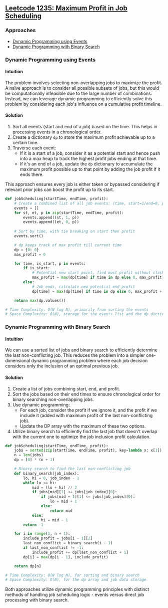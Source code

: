 ## [Leetcode 1235: Maximum Profit in Job Scheduling](https://leetcode.com/problems/maximum-profit-in-job-scheduling/)

### Approaches
- [Dynamic Programming using Events](#dynamic-programming-using-events)
- [Dynamic Programming with Binary Search](#dynamic-programming-with-binary-search)

### Dynamic Programming using Events

#### Intuition
The problem involves selecting non-overlapping jobs to maximize the profit. A naïve approach is to consider all possible subsets of jobs, but this would be computationally infeasible due to the large number of combinations. Instead, we can leverage dynamic programming to efficiently solve this problem by considering each job's influence on a cumulative profit timeline.

#### Solution
1. Sort all events (start and end of a job) based on the time. This helps in processing events in a chronological order.
2. Create a dictionary `dp` to store the maximum profit achievable up to a certain time.
3. Traverse each event:
   - If it is a start of a job, consider it as a potential start and hence push into a max heap to track the highest profit jobs ending at that time.
   - If it's an end of a job, update the `dp` dictionary to accumulate the maximum profit possible up to that point by adding the job profit if it ends there.
   
This approach ensures every job is either taken or bypassed considering if relevant prior jobs can boost the profit up to its start.

```python
def jobScheduling(startTime, endTime, profit):
    # Create a combined list of all job events: (time, start=1/end=0, profit)
    events = []
    for st, et, p in zip(startTime, endTime, profit):
        events.append((st, 1, p))
        events.append((et, 0, p))
        
    # Sort by time, with tie breaking on start then profit
    events.sort()

    # dp keeps track of max profit till current time
    dp = {0: 0}
    max_profit = 0

    for time, is_start, p in events:
        if is_start:
            # Potential new start point, find most profit without clashing
            max_profit = max(dp[time] if time in dp else 0, max_profit)
        else:
            # Job ends, calculate new potential end profit 
            dp[time] = max(dp[time] if time in dp else 0, max_profit + p)

    return max(dp.values())

# Time Complexity: O(N log N), primarily from sorting the events
# Space Complexity: O(N), storage for the events list and the dp dictionary
```

### Dynamic Programming with Binary Search

#### Intuition
We can use a sorted list of jobs and binary search to efficiently determine the last non-conflicting job. This reduces the problem into a simpler one-dimensional dynamic programming problem where each job decision considers only the inclusion of an optimal previous job.

#### Solution
1. Create a list of jobs combining start, end, and profit.
2. Sort the jobs based on their end times to ensure chronological order for binary searching non-overlapping jobs.
3. Use dynamic programming:
   - For each job, consider the profit if we ignore it, and the profit if we include it (added with maximum profit of the last non-conflicting job).
   - Update the DP array with the maximum of these two options.
4. Utilize binary search to efficiently find the last job that doesn't overlap with the current one to optimize the job inclusion profit calculation.

```python
def jobScheduling(startTime, endTime, profit):
    jobs = sorted(zip(startTime, endTime, profit), key=lambda x: x[1])
    n = len(jobs)
    dp = [0] * (n + 1)

    # Binary search to find the last non-conflicting job
    def binary_search(job_index):
        lo, hi = 0, job_index - 1
        while lo <= hi:
            mid = (lo + hi) // 2
            if jobs[mid][1] <= jobs[job_index][0]:
                if jobs[mid + 1][1] <= jobs[job_index][0]:
                    lo = mid + 1
                else:
                    return mid
            else:
                hi = mid - 1
        return -1

    for i in range(1, n + 1):
        include_profit = jobs[i - 1][2]
        last_non_conflict = binary_search(i - 1)
        if last_non_conflict != -1:
            include_profit += dp[last_non_conflict + 1]
        dp[i] = max(dp[i - 1], include_profit)

    return dp[n]

# Time Complexity: O(N log N), for sorting and binary search
# Space Complexity: O(N), for the dp array and job data storage
```

Both approaches utilize dynamic programming principles with distinct methods of handling job scheduling logic - events versus direct job processing with binary search.

